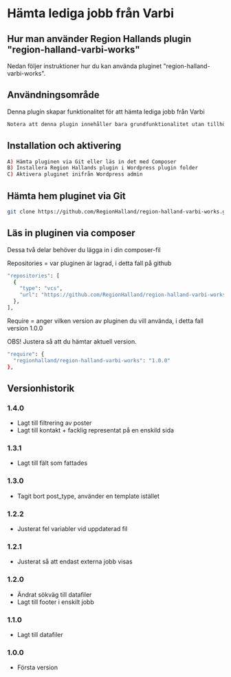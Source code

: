 # Hämta lediga jobb från Varbi

## Hur man använder Region Hallands plugin "region-halland-varbi-works"

Nedan följer instruktioner hur du kan använda pluginet "region-halland-varbi-works".


## Användningsområde

Denna plugin skapar funktionalitet för att hämta lediga jobb från Varbi

```sh
Notera att denna plugin innehåller bara grundfunktionalitet utan tillhörande token-nycklar
```

## Installation och aktivering

```sh
A) Hämta pluginen via Git eller läs in det med Composer
B) Installera Region Hallands plugin i Wordpress plugin folder
C) Aktivera pluginet inifrån Wordpress admin
```


## Hämta hem pluginet via Git

```sh
git clone https://github.com/RegionHalland/region-halland-varbi-works.git
```


## Läs in pluginen via composer

Dessa två delar behöver du lägga in i din composer-fil

Repositories = var pluginen är lagrad, i detta fall på github

```sh
"repositories": [
  {
    "type": "vcs",
    "url": "https://github.com/RegionHalland/region-halland-varbi-works.git"
  },
],
```
Require = anger vilken version av pluginen du vill använda, i detta fall version 1.0.0

OBS! Justera så att du hämtar aktuell version.

```sh
"require": {
  "regionhalland/region-halland-varbi-works": "1.0.0"
},
```


## Versionhistorik

### 1.4.0
- Lagt till filtrering av poster
- Lagt till kontakt + facklig representat på en enskild sida

### 1.3.1
- Lagt till fält som fattades

### 1.3.0
- Tagit bort post_type, använder en template istället

### 1.2.2
- Justerat fel variabler vid uppdaterad fil

### 1.2.1
- Justerat så att endast externa jobb visas

### 1.2.0
- Ändrat sökväg till datafiler
- Lagt till footer i enskilt jobb

### 1.1.0
- Lagt till datafiler

### 1.0.0
- Första version
